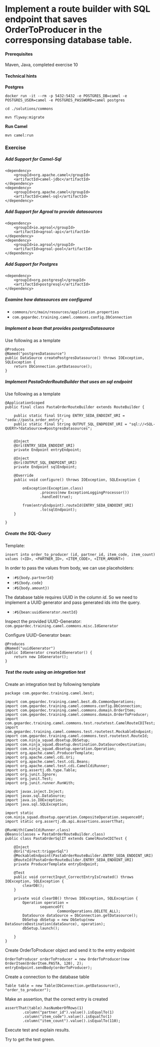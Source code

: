 Implement a route builder with SQL endpoint that saves OrderToProducer in the corresponsing database table.
===================

#### Prerequisites
Maven, Java, completed exercise 10

#### Technical hints

**Postgres**

```
docker run -it --rm -p 5432:5432 -e POSTGRES_DB=camel -e POSTGRES_USER=camel -e POSTGRES_PASSWORD=camel postgres
```

```
cd ./solutions/commons
```

```
mvn flyway:migrate
```

**Run Camel**
```
mvn camel:run
```

### Exercise
##### Add Support for Camel-Sql
```
<dependency>
    <groupId>org.apache.camel</groupId>
    <artifactId>camel-jdbc</artifactId>
</dependency>
<dependency>
    <groupId>org.apache.camel</groupId>
    <artifactId>camel-sql</artifactId>
</dependency>
```
##### Add Support for Agroal to provide datasources
```
<dependency>
    <groupId>io.agroal</groupId>
    <artifactId>agroal-api</artifactId>
</dependency>
<dependency>
    <groupId>io.agroal</groupId>
    <artifactId>agroal-pool</artifactId>
</dependency>
```
##### Add Support for Postgres
```
<dependency>
    <groupId>org.postgresql</groupId>
    <artifactId>postgresql</artifactId>
</dependency>
```

##### Examine how datasources are configured
 - `commons/src/main/resources/application.properties`
 - `com.gepardec.training.camel.commons.config.DbConnection`

##### Implement a bean that provides postgresDatasource
Use following as a template
```
@Produces
@Named("postgresDatasource")
public DataSource createPostgresDatasource() throws IOException, SQLException {
    return DbConnection.getDatasource();
}
```

##### Implement PastaOrderRouteBuilder that uses an sql endpoint
Use following as a template
```
@ApplicationScoped
public final class PastaOrderRouteBuilder extends RouteBuilder {

    public static final String ENTRY_SEDA_ENDOINT_URI = "seda://pasta_order_entry";
    public static final String OUTPUT_SQL_ENDPOINT_URI = "sql://<SQL-QUERY>?dataSource=#postgresDatasources";


    @Inject
    @Uri(ENTRY_SEDA_ENDOINT_URI)
    private Endpoint entryEndpoint;

    @Inject
    @Uri(OUTPUT_SQL_ENDPOINT_URI)
    private Endpoint sqlEndpoint;

    @Override
    public void configure() throws IOException, SQLException {

        onException(Exception.class)
                .process(new ExceptionLoggingProcessor())
                .handled(true);

        from(entryEndpoint).routeId(ENTRY_SEDA_ENDOINT_URI)
                .to(sqlEndpoint);
    }

}
```

##### Create the SQL-Query
Template:
```
insert into order_to_producer (id, partner_id, item_code, item_count) values (<ID>, <PARTNER_ID>, <ITEM_CODE>, <ITEM_AMOUNT>)
```

In order to pass the values from body, we can use placeholders:
 - `:#${body.partnerId}`
 - `:#${body.code}`
 - `:#${body.amount})`
 
The database table requires UUID in the column _id_. So we need to implement a UUID generator and pass generated ids into the query.
 - `:#${bean:uuidGenerator.nextId}`
 
Inspect the provided UUID-Generator: `com.gepardec.training.camel.commons.misc.IdGenerator`
 
Configure UUID-Generator bean:
```
@Produces
@Named("uuidGenerator")
public IdGenerator createIdGenerator() {
    return new IdGenerator();
}
```

##### Test the route using an integration test
Create an integration test by following template
```
package com.gepardec.training.camel.best;

import com.gepardec.training.camel.best.db.CommonOperations;
import com.gepardec.training.camel.commons.config.DbConnection;
import com.gepardec.training.camel.commons.domain.OrderItem;
import com.gepardec.training.camel.commons.domain.OrderToProducer;
import com.gepardec.training.camel.commons.test.routetest.CamelRouteCDITest;
import com.gepardec.training.camel.commons.test.routetest.MockableEndpoint;
import com.gepardec.training.camel.commons.test.routetest.RouteId;
import com.ninja_squad.dbsetup.DbSetup;
import com.ninja_squad.dbsetup.destination.DataSourceDestination;
import com.ninja_squad.dbsetup.operation.Operation;
import org.apache.camel.ProducerTemplate;
import org.apache.camel.cdi.Uri;
import org.apache.camel.test.cdi.Beans;
import org.apache.camel.test.cdi.CamelCdiRunner;
import org.assertj.db.type.Table;
import org.junit.Ignore;
import org.junit.Test;
import org.junit.runner.RunWith;

import javax.inject.Inject;
import javax.sql.DataSource;
import java.io.IOException;
import java.sql.SQLException;

import static com.ninja_squad.dbsetup.operation.CompositeOperation.sequenceOf;
import static org.assertj.db.api.Assertions.assertThat;

@RunWith(CamelCdiRunner.class)
@Beans(classes = PastaOrderRouteBuilder.class)
public class PastaOrderSqlIT extends CamelRouteCDITest {

    @Inject
    @Uri("direct:triggerSql")
    @MockableEndpoint(PastaOrderRouteBuilder.ENTRY_SEDA_ENDOINT_URI)
    @RouteId(PastaOrderRouteBuilder.ENTRY_SEDA_ENDOINT_URI)
    private ProducerTemplate entryEndpoint;

    @Test
    public void correctInput_CorrectEntryIsCreated() throws IOException, SQLException {
        clearDB();
    }

    private void clearDB() throws IOException, SQLException {
        Operation operation =
                sequenceOf(
                        CommonOperations.DELETE_ALL);
        DataSource dataSource = DbConnection.getDatasource();
        DbSetup dbSetup = new DbSetup(new DataSourceDestination(dataSource), operation);
        dbSetup.launch();

    }
}
```
Create OrderToProducer object and send it to the entry endpoint
```
OrderToProducer orderToProducer = new OrderToProducer(new OrderItem(OrderItem.PASTA, 120), 2);
entryEndpoint.sendBody(orderToProducer);

```

Create a connection to the database table
```
Table table = new Table(DbConnection.getDatasource(), "order_to_producer");
```

Make an assertion, that the correct entry is created
```
assertThat(table).hasNumberOfRows(1)
        .column("partner_id").value().isEqualTo(1)
        .column("item_code").value().isEqualTo(1)
        .column("item_count").value().isEqualTo(110);
```

Execute test and explain results.

Try to get the test green.